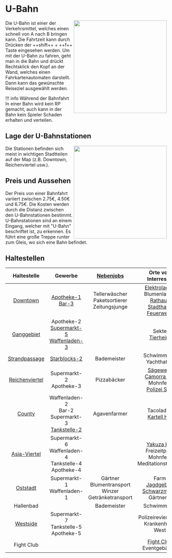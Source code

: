 # U-Bahn


<img align="right" width="290" eight="200" src="../../../assets/image/Öpnv/UBahn.png">


Die U-Bahn ist einer der Verkehrsmittel, welches einen schnell von A nach B bringen kann. Die Fahrtzeit kann durch Drücken der ++shift++ + ++f++ Taste eingesehen werden. Um mit der U-Bahn zu fahren, geht man in die Bahn und drückt Rechtsklick den Kopf an der Wand, welches einen Fahrkartenautomaten darstellt. Dann kann das gewünschte Reiseziel ausgewählt werden.

!!! info Während der Bahnfahrt
    In einer Bahn wird kein RP gemacht, auch kann in der Bahn kein Spieler Schaden erhalten und verteilen.

## Lage der U-Bahnstationen


<img align="right" width="290" eight="200" src="../../../assets/image/Öpnv/UBahnstation.png">


Die Stationen befinden sich meist in wichtigen Stadtteilen auf der Map (z.B. Downtown, Reichenviertel usw.).

## Preis und Aussehen
Der Preis von einer Bahnfahrt variiert zwischen 2.75€, 4.50€ und 6.75€. Die Kosten werden durch die Distanz zwischen den U-Bahnstationen bestimmt.
U-Bahnstationen sind an einem Eingang, welcher mit "U-Bahn" beschriftet ist, zu erkennen. Es führt eine große Treppe runter zum Gleis, wo sich eine Bahn befindet.

## Haltestellen

| Haltestelle | Gewerbe | [Nebenjobs](../../pages/nebenjobs/nebenjobs.md) | Orte von Interresse|
| :-: | :-: | :-: | :-: |
| [Downtown](../../pages/gebiete/downtown.md) | [Apotheke-1](../../pages/biz/apotheke.md) <br> [Bar-3](../../pages/biz/bar.md) | Tellerwäscher <br> Paketsortierer <br> Zeitungsjunge | [Elektroladen](../../pages/allgemein/handy.md) <br> Blumenladen <br> [Rathaus](../../pages/orte/rathaus.md) <br> [Stadthalle](../../pages/orte/stadthalle.md) <br> [Feuerwehr](../../pages/fraktionen/rettungsdienst.md) |
| [Ganggebiet](../../pages/gebiete/ganggebiet.md) | Apotheke-2 <br> [Supermarkt-5](../../pages/biz/supermarkt.md) <br> [Waffenladen-3](../../pages/biz/waffenladen.md) |  | Sekte <br> [Tierheim](../../pages/gebäude/tierheim.md) |
| [Strandpassage](../../pages/gebiete/strandpassage.md) | [Starblocks-2](../../pages/biz/starblocks.md) | Bademeister | Schwimmbad <br> Yachthafen |
| [Reichenviertel](../../pages/gebiete/reichenviertel.md) | Supermarkt-2 <br> Apotheke-3 | Pizzabäcker | [Sägewerk](../../pages/nebenjobs/sägewerk.md) <br> [Camorra HQ](../../pages/fraktionen/camorra.md) <br> Mohnfeld <br> [Polizei Süd](../../pages/fraktionen/polizei.md) |
| [County](../../pages/gebiete/county.md) | Waffenladen-2 <br> Bar-2 <br> Supermarkt-3 <br> [Tankstelle-2](../../pages/biz/tankstelle.md) | Agavenfarmer | Tacoladen <br> [Kartell HQ](../../pages/fraktionen/kartell.md) |
| [Asia-Viertel](../../pages/gebiete/asiaviertel.md) | Supermarkt-6 <br> Waffenladen-4 <br> Tankstelle-4 <br> Apotheke-4 |  | [Yakuza HQ](../../pages/fraktionen/yakuza.md) <br> Freizeitpark <br> Mohnfeld <br> Meditationstempel |
| [Oststadt](../../pages/gebiete/oststadt.md) | Supermarkt-1 <br> Waffenladen-1 |  Gärtner <br> Blumentransport <br> Winzer <br> Getränketransport | Farm <br> [Jagdgebiet](../../pages/nebenjobs/jagd.md) <br> [Schwarzmarkt](../../pages/orte/schwarzmarkt.md) <br> Gärtnerei |
| Hallenbad | | Bademeister | Schwimmbad |
| [Westside](../../pages/gebiete/westside.md) | Supermarkt-7 <br> Tankstelle-5 <br> Apotheke-5 |  | Polizeirevier West <br> Krankenhaus West |
| Fight Club | | | [Fight Club](../../pages/gebäude/fightclub.md) <br> Eventgebäude |
